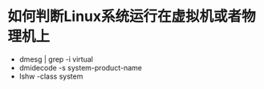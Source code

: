 # 如何判断Linux系统运行在虚拟机或者物理机上
* dmesg | grep -i virtual
* dmidecode -s system-product-name
* lshw -class system